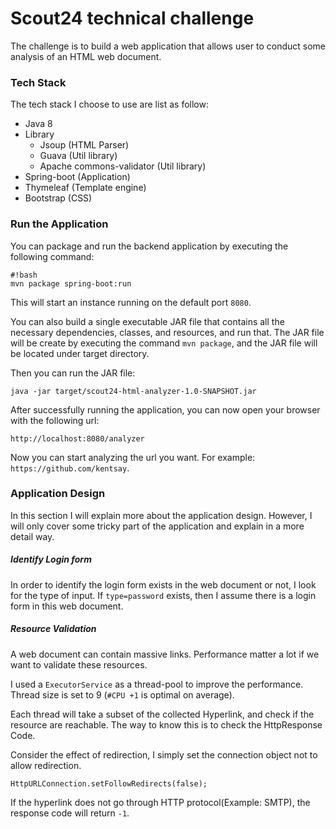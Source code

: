 # Scout24 technical challenge

The challenge is to build a web application that allows user to conduct some analysis of an HTML web document.


### Tech Stack
The tech stack I choose to use are list as follow:
* Java 8
* Library
  * Jsoup (HTML Parser)
  * Guava (Util library)
  * Apache commons-validator (Util library)
* Spring-boot (Application)
* Thymeleaf (Template engine)
* Bootstrap (CSS)

### Run the Application

You can package and run the backend application by executing the following command:

```
#!bash
mvn package spring-boot:run
```

This will start an instance running on the default port `8080`.

You can also build a single executable JAR file that contains all the necessary dependencies, classes, and resources, and run that.
The JAR file will be create by executing the command `mvn package`, and the JAR file will be located under target directory.

Then you can run the JAR file:
```
java -jar target/scout24-html-analyzer-1.0-SNAPSHOT.jar
```

After successfully running the application, you can now open your browser with the following url:
 ```
 http://localhost:8080/analyzer
 ```

 Now you can start analyzing the url you want. For example: `https://github.com/kentsay`.

### Application Design

In this section I will explain more about the application design. However, I will only cover some tricky part of the application and explain in a more detail way.

##### Identify Login form
In order to identify the login form exists in the web document or not, I look for the type of input. 
If `type=password` exists, then I assume there is a login form in this web document.  

##### Resource Validation
A web document can contain massive links. 
Performance matter a lot if we want to validate these resources.
  
I used a `ExecutorService` as a thread-pool to improve the performance. 
Thread size is set to 9 (`#CPU +1` is optimal on average).
      
Each thread will take a subset of the collected Hyperlink, and check if the resource are reachable.
The way to know this is to check the HttpResponse Code.

Consider the effect of redirection, I simply set the connection object not to allow redirection.   

```
HttpURLConnection.setFollowRedirects(false);
```

If the hyperlink does not go through HTTP protocol(Example: SMTP), the response code will return `-1`.
  
  


